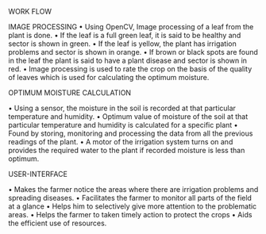 WORK FLOW 


IMAGE PROCESSING 
•	Using OpenCV, Image processing of a leaf from the plant is done.
•	If the leaf is a full green leaf, it is said to be healthy and sector is shown in green.
•	If the leaf is yellow, the plant has irrigation problems and sector is shown in orange.
•	If brown or black spots are found in the leaf the plant is said to have a plant disease and sector is shown in red.
•	Image processing is used to rate the crop on the basis of the quality of leaves which is used for calculating the optimum moisture.





OPTIMUM MOISTURE CALCULATION
 
•	Using a sensor, the moisture in the soil is recorded at that particular temperature and humidity.
•	Optimum value of moisture of the soil at that particular temperature and humidity is calculated for a specific plant 
•	Found by storing, monitoring and processing the data from all the previous readings of the plant.
•	A motor of the irrigation system turns on and provides the required water to the plant if recorded moisture is less than optimum.




USER-INTERFACE
    
•	Makes the farmer notice the areas where there are irrigation problems and spreading diseases.
•	Facilitates the farmer to monitor all parts of the field at a glance
•	Helps him to selectively give more attention to the problematic areas.
•	Helps the farmer to taken timely action to protect the crops
•	Aids the efficient use of resources.
